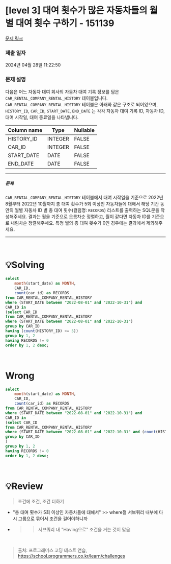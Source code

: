 # [level 3] 대여 횟수가 많은 자동차들의 월별 대여 횟수 구하기 - 151139 

[문제 링크](https://school.programmers.co.kr/learn/courses/30/lessons/151139) 

### 제출 일자

2024년 04월 28일 11:22:50

### 문제 설명

<p>다음은 어느 자동차 대여 회사의 자동차 대여 기록 정보를 담은 <code>CAR_RENTAL_COMPANY_RENTAL_HISTORY</code> 테이블입니다. <code>CAR_RENTAL_COMPANY_RENTAL_HISTORY</code> 테이블은 아래와 같은 구조로 되어있으며, <code>HISTORY_ID</code>, <code>CAR_ID</code>, <code>START_DATE</code>, <code>END_DATE</code> 는 각각 자동차 대여 기록 ID, 자동차 ID, 대여 시작일, 대여 종료일을 나타냅니다.</p>
<table class="table">
        <thead><tr>
<th>Column name</th>
<th>Type</th>
<th>Nullable</th>
</tr>
</thead>
        <tbody><tr>
<td>HISTORY_ID</td>
<td>INTEGER</td>
<td>FALSE</td>
</tr>
<tr>
<td>CAR_ID</td>
<td>INTEGER</td>
<td>FALSE</td>
</tr>
<tr>
<td>START_DATE</td>
<td>DATE</td>
<td>FALSE</td>
</tr>
<tr>
<td>END_DATE</td>
<td>DATE</td>
<td>FALSE</td>
</tr>
</tbody>
      </table>
<hr>

<h5>문제</h5>

<p><code>CAR_RENTAL_COMPANY_RENTAL_HISTORY</code> 테이블에서 대여 시작일을 기준으로 2022년 8월부터 2022년 10월까지 총 대여 횟수가 5회 이상인 자동차들에 대해서 해당 기간 동안의 월별 자동차 ID 별 총 대여 횟수(컬럼명: <code>RECORDS</code>) 리스트를 출력하는 SQL문을 작성해주세요. 결과는 월을 기준으로 오름차순 정렬하고, 월이 같다면 자동차 ID를 기준으로 내림차순 정렬해주세요. 특정 월의 총 대여 횟수가 0인 경우에는 결과에서 제외해주세요.</p>

<hr>

<br />

# 💡Solving
```sql
select 
    month(start_date) as MONTH,
    CAR_ID,
    count(car_id) as RECORDS
from CAR_RENTAL_COMPANY_RENTAL_HISTORY
where (START_DATE between "2022-08-01" and "2022-10-31") and 
CAR_ID in
(select CAR_ID
from CAR_RENTAL_COMPANY_RENTAL_HISTORY
where (START_DATE between "2022-08-01" and "2022-10-31")
group by CAR_ID
having (count(HISTORY_ID) >= 5))
group by 1, 2
having RECORDS != 0
order by 1, 2 desc;
```

<br />

# Wrong
```sql
select 
    month(start_date) as MONTH,
    CAR_ID,
    count(car_id) as RECORDS
from CAR_RENTAL_COMPANY_RENTAL_HISTORY
where (START_DATE between "2022-08-01" and "2022-10-31") and 
CAR_ID in
(select CAR_ID
from CAR_RENTAL_COMPANY_RENTAL_HISTORY
where (START_DATE between "2022-08-01" and "2022-10-31" and (count(HISTORY_ID) >= 5))
group by CAR_ID
)
group by 1, 2
having RECORDS != 0
order by 1, 2 desc;
```

<br />

# 💡Review
> 조건에 조건, 조건 더하기
* "총 대여 횟수가 5회 이상인 자동차들에 대해서" >> where절 서브쿼리 내부에 다시 그룹으로 묶어서 조건을 걸어야하니까
*  >> 서브쿼리 내 "Having으로" 조건을 거는 것이 맞음 

<br />

> 출처: 프로그래머스 코딩 테스트 연습, https://school.programmers.co.kr/learn/challenges
